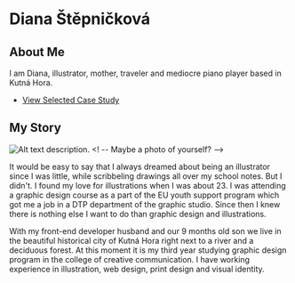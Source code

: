 # Diana Štěpničková

## About Me

I am Diana, illustrator, mother, traveler and mediocre piano player based in Kutná Hora. 

- [View Selected Case Study](case-study.md) <!-- A link to your case study -->

## My Story

![Alt text description.](img/lsutnar-headshot.png) <! -- Maybe a photo of yourself? -->

It would be easy to say that I always dreamed about being an illustrator since I was little, while scribbeling drawings all over my school notes. But I didn't.
I found my love for illustrations when I was about 23. I was attending a graphic design course as a part of the EU youth support program which got me a job in a DTP department of the graphic studio. Since then I knew there is nothing else I want to do than graphic design and illustrations.

With my front-end developer husband and our 9 months old son we live in the beautiful historical city of Kutná Hora right next to a river and a deciduous forest. At this moment it is my third year studying graphic design program in the college of creative communication. I have working experience in illustration, web design, print design and visual identity.
